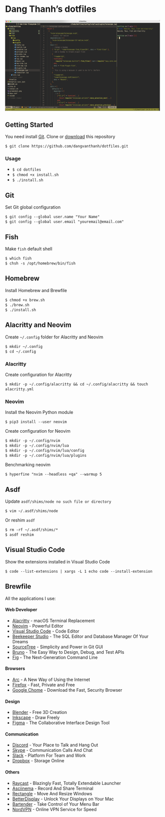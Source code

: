 # Dang Thanh’s dotfiles

![](screenshot.png)

## Getting Started

You need install [Git](https://git-scm.com/). Clone or [download](https://github.com/dangvanthanh/dotfiles/archive/master.zip) this repository

```shell 
$ git clone https://github.com/dangvanthanh/dotfiles.git
```

### Usage

- `$ cd dotfiles`
- `$ chmod +x install.sh`
- `$ ./install.sh`

## Git

Set Git global configuration

```shell
$ git config --global user.name "Your Name"
$ git config --global user.email "youremail@email.com"
```

## Fish

Make `fish` default shell

```shell
$ which fish
$ chsh -s /opt/homebrew/bin/fish
```

## Homebrew

Install Homebrew and Brewfile

```shell
$ chmod +x brew.sh
$ ./brew.sh
$ ./install.sh
```

## Alacritty and Neovim

Create `~/.config` folder for Alacritty and Neovim

```
$ mkdir ~/.config
$ cd ~/.config
```

### Alacritty

Create configuration for Alacritty

```shell
$ mkdir -p ~/.config/alacritty && cd ~/.config/alacritty && touch alacritty.yml
```

### Neovim

Install the Neovim Python module

```shell
$ pip3 install --user neovim
```

Create configuration for Neovim

```shell
$ mkdir -p ~/.config/nvim
$ mkdir -p ~/.config/nvim/lua
$ mkdir -p ~/.config/nvim/lua/config
$ mkdir -p ~/.config/nvim/lua/plugins
```

Benchmarking neovim

```shell
$ hyperfine "nvim --headless +qa" --warmup 5
```
## Asdf

Update `asdf/shims/node no such file or directory`

```shell
$ vim ~/.asdf/shims/node
```

Or reshim `asdf`

```shell
$ rm -rf ~/.asdf/shims/*
$ asdf reshim
```

## Visual Studio Code

Show the extensions installed in Visual Studio Code

```shell
$ code --list-extensions | xargs -L 1 echo code --install-extension
```

## Brewfile

All the applications I use:

#### Web Developer

- [Alacritty](https://github.com/jwilm/alacritty) - macOS Terminal Replacement
- [Neovim](https://github.com/neovim/neovim) - Powerful Editor
- [Visual Studio Code](https://code.visualstudio.com/) - Code Editor
- [Beekeeper Studio](https://www.beekeeperstudio.io/) - The SQL Editor and Database Manager Of Your Dreams
- [SourceTree](https://www.sourcetreeapp.com/) - Simplicity and Power in Git GUI
- [Bruno](https://www.usebruno.com/) - The Easy Way to Design, Debug, and Test APIs
- [Fig](https://fig.io/) - The Next-Generation Command Line

#### Browsers

- [Arc](https://arc.net/) - A New Way of Using the Internet
- [Firefox](https://www.mozilla.org/en-US/firefox/new/) - Fast, Private and Free
- [Google Chome](https://www.google.com/chrome/) - Download the Fast, Security Browser

#### Design

- [Blender](https://www.blender.org/) - Free 3D Creation
- [Inkscape](https://inkscape.org/) - Draw Freely
- [Figma](https://www.figma.com/) - The Collaborative Interface Design Tool

#### Communication

- [Discord](https://discord.com/) - Your Place to Talk and Hang Out
- [Skype](https://www.skype.com/en/) - Communication Calls And Chat
- [Slack](https://slack.com/) - Platform For Team and Work
- [Dropbox](https://www.dropbox.com/) - Storage Online

#### Others

- [Raycast](https://www.raycast.com/) - Blazingly Fast, Totally Extendable Launcher
- [Asciinema](https://asciinema.org/) - Record And Share Terminal
- [Rectangle](https://rectangleapp.com/) - Move And Resize Windows
- [BetterDisplay](https://github.com/waydabber/BetterDisplay) - Unlock Your Displays on Your Mac
- [Bartender](https://www.macbartender.com/Bartender5/) - Take Control of Your Menu Bar
- [NordVPN](https://nordvpn.com/) - Online VPN Service for Speed